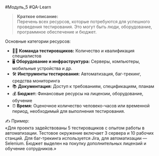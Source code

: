 #Модуль_5 #QA-Learn
>**Краткое описание:**  
Перечень всех ресурсов, которые потребуются для успешного проведения тестирования. Это могут быть люди, оборудование, программное обеспечение и бюджет.

 Основные категории ресурсов:

- 👩‍💻 **Команда тестировщиков:** Количество и квалификация специалистов
- 🖥️ **Оборудование и инфраструктура:** Серверы, компьютеры, мобильные устройства и др.
- 🛠️ **Инструменты тестирования:** Автоматизация, баг-трекинг, средства мониторинга
- 📚 **Документация:** Доступ к требованиям, спецификациям, планам
- 💰 **Бюджет:** Финансовые ресурсы на лицензии, оборудование, обучение
- ⏰ **Время:** Оценочное количество человеко-часов или временной период, необходимый для выполнения тестирования.

✍️ Пример:  
«Для проекта задействованы 5 тестировщиков с опытом работы в автоматизации. Тестовое окружение включает 3 сервера и 10 рабочих станций. Для баг-трекинга используется Jira, для автоматизации — Selenium. Бюджет выделен на покупку дополнительных лицензий и обучение сотрудников.»
